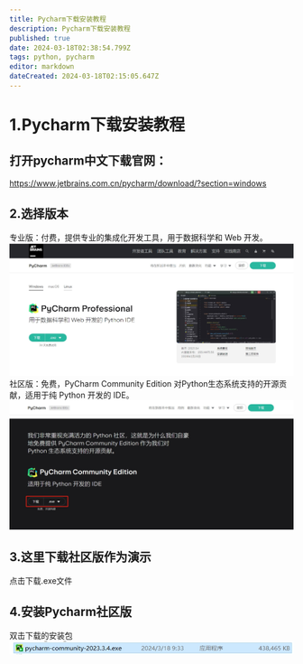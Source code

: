 ```yaml
---
title: Pycharm下载安装教程
description: Pycharm下载安装教程
published: true
date: 2024-03-18T02:38:54.799Z
tags: python, pycharm
editor: markdown
dateCreated: 2024-03-18T02:15:05.647Z
---
```


# 1.Pycharm下载安装教程
## 打开pycharm中文下载官网：
https://www.jetbrains.com.cn/pycharm/download/?section=windows
## 2.选择版本
专业版：付费，提供专业的集成化开发工具，用于数据科学和 Web 开发。
![ptcharm专业版下载.png](/wiki/python/pycharm/ptcharm专业版下载.png)
社区版：免费，PyCharm Community Edition 对Python生态系统支持的开源贡献，适用于纯 Python 开发的 IDE。
![ptcharm社区版下载.png](/wiki/python/pycharm/ptcharm社区版下载.png)
## 3.这里下载社区版作为演示
点击下载.exe文件
## 4.安装Pycharm社区版
双击下载的安装包
![pycharm社区版安装包.png](/wiki/python/pycharm/pycharm社区版安装包.png)





